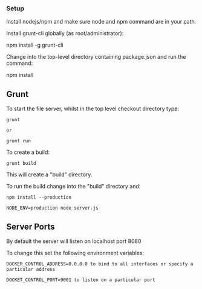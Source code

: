 ### Setup ###


Install nodejs/npm and make sure node and npm command are in your path.

Install  grunt-cli globally  (as root/administrator):

npm install -g grunt-cli

Change into the top-level directory containing package.json and run the command:

npm install 

## Grunt ##

To start the file server, whilst in the top level checkout directory type:

    grunt

    or
    
    grunt run

To create a build:

    grunt build

This will create a "build" directory.

To run the build change into the "build" directory and:

    npm install --production

    NODE_ENV=production node server.js

## Server Ports

By default the server will listen on localhost port 8080

To change this set the following environment variables:

    DOCKER_CONTROL_ADDRESS=0.0.0.0 to bind to all interfaces or specify a particular address

    DOCKET_CONTROL_PORT=9001 to listen on a particular port



